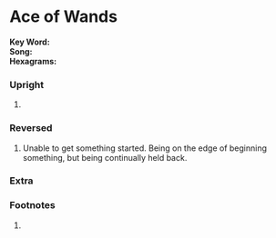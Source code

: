 # Ace of Wands

**Key Word:**   
**Song:**   
**Hexagrams:** 



### Upright

1) 



### Reversed

1) Unable to get something started. Being on the edge of beginning something, but being continually held back.



### Extra





### Footnotes

1. 


